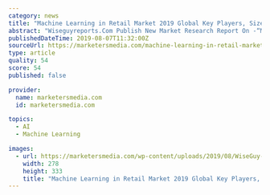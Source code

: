 ```yaml
---
category: news
title: "Machine Learning in Retail‎ Market 2019 Global Key Players, Size, Applications & Growth Opportunities – Analysis to 2024"
abstract: "Wiseguyreports.Com Publish New Market Research Report On -“Machine Learning in Retail‎ Market - Global Analysis, Size, Share, Trends, Growth and Forecast 2019 - 2024” The report, at first, has given a brief understanding of the industry via a basic ..."
publishedDateTime: 2019-08-07T11:32:00Z
sourceUrl: https://marketersmedia.com/machine-learning-in-retail-market-2019-global-key-players-size-applications-growth-opportunities-analysis-to-2024/88905158
type: article
quality: 54
score: 54
published: false

provider:
  name: marketersmedia.com
  id: marketersmedia.com

topics:
  - AI
  - Machine Learning

images:
  - url: https://marketersmedia.com/wp-content/uploads/2019/08/WiseGuy-Reports-30.jpg
    width: 278
    height: 333
    title: "Machine Learning in Retail‎ Market 2019 Global Key Players, Size, Applications & Growth Opportunities – Analysis to 2024"
---
```

